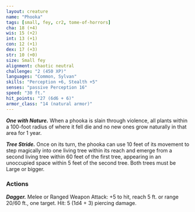 ```yaml
---
layout: creature
name: "Phooka"
tags: [small, fey, cr2, tome-of-horrors]
cha: 18 (+4)
wis: 15 (+2)
int: 13 (+1)
con: 12 (+1)
dex: 17 (+3)
str: 10 (+0)
size: Small fey
alignment: chaotic neutral
challenge: "2 (450 XP)"
languages: "Common, Sylvan"
skills: "Perception +6, Stealth +5"
senses: "passive Perception 16"
speed: "30 ft."
hit_points: "27 (6d6 + 6)"
armor_class: "14 (natural armor)"
---
```


***One with Nature.*** When a phooka is slain through violence, all plants
within a 100-foot radius of where it fell die and no new ones grow
naturally in that area for 1 year.

***Tree Stride.*** Once on its turn, the phooka can use 10 feet of its
movement to step magically into one living tree within its reach and
emerge from a second living tree within 60 feet of the first tree, appearing
in an unoccupied space within 5 feet of the second tree. Both trees must
be Large or bigger.

### Actions

***Dagger.*** Melee or Ranged Weapon Attack: +5 to hit, reach 5 ft. or range
20/60 ft., one target. Hit: 5 (1d4 + 3) piercing damage.
